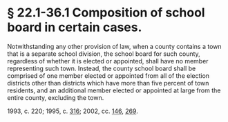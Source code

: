 # § 22.1-36.1 Composition of school board in certain cases.

<p>Notwithstanding any other provision of law, when a county contains a town that is a separate school division, the school board for such county, regardless of whether it is elected or appointed, shall have no member representing such town. Instead, the county school board shall be comprised of one member elected or appointed from all of the election districts other than districts which have more than five percent of town residents, and an additional member elected or appointed at large from the entire county, excluding the town.</p><p>1993, c. 220; 1995, c. <a href='http://lis.virginia.gov/cgi-bin/legp604.exe?951+ful+CHAP0316'>316</a>; 2002, cc. <a href='http://lis.virginia.gov/cgi-bin/legp604.exe?021+ful+CHAP0146'>146</a>, <a href='http://lis.virginia.gov/cgi-bin/legp604.exe?021+ful+CHAP0269'>269</a>.</p>